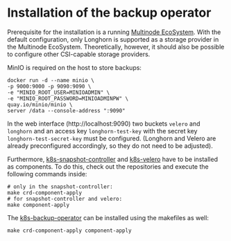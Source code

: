 # Installation of the backup operator

Prerequisite for the installation is a running [Multinode EcoSystem][mn-ecosystem-repo].
With the default configuration, only Longhorn is supported as a storage provider in the Multinode EcoSystem.
Theoretically, however, it should also be possible to configure other CSI-capable storage providers.

[mn-ecosystem-repo]: https://github.com/cloudogu/k8s-ecosystem

MinIO is required on the host to store backups:
```shell
docker run -d --name minio \
-p 9000:9000 -p 9090:9090 \
-e "MINIO_ROOT_USER=MINIOADMIN" \
-e "MINIO_ROOT_PASSWORD=MINIOADMINPW" \
quay.io/minio/minio \
server /data --console-address ":9090"
```
In the web interface (http://localhost:9090) two buckets `velero` and `longhorn`
and an access key `longhorn-test-key` with the secret key `longhorn-test-secret-key` must be configured.
(Longhorn and Velero are already preconfigured accordingly, so they do not need to be adjusted).

Furthermore, [k8s-snapshot-controller][snapshot-ctrl-repo] and [k8s-velero][velero-repo] have to be installed as components.
To do this, check out the repositories and execute the following commands inside:
```shell
# only in the snapshot-controller:
make crd-component-apply
# for snapshot-controller and velero:
make component-apply
```

[snapshot-ctrl-repo]: https://github.com/cloudogu/k8s-snapshot-controller
[velero-repo]: https://github.com/cloudogu/k8s-velero

The [k8s-backup-operator][backup-op-repo] can be installed using the makefiles as well:
```shell
make crd-component-apply component-apply
```

[backup-op-repo]: https://github.com/cloudogu/k8s-backup-operator